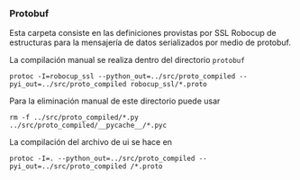 ### Protobuf

Esta carpeta consiste en las definiciones provistas por SSL Robocup de estructuras para la mensajería de datos serializados por medio de protobuf.

La compilación manual se realiza dentro del directorio `protobuf`

```protoc -I=robocup_ssl --python_out=../src/proto_compiled --pyi_out=../src/proto_compiled robocup_ssl/*.proto```

Para la eliminación manual de este directorio puede usar

```rm -f ../src/proto_compiled/*.py ../src/proto_compiled/__pycache__/*.pyc```

La compilación del archivo de ui se hace en

```protoc -I=. --python_out=../src/proto_compiled --pyi_out=../src/proto_compiled /*.proto```